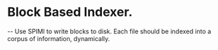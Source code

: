 # Block Based Indexer.

-- Use SPIMI to write blocks to disk. Each file should be indexed into a corpus of information, dynamically.
